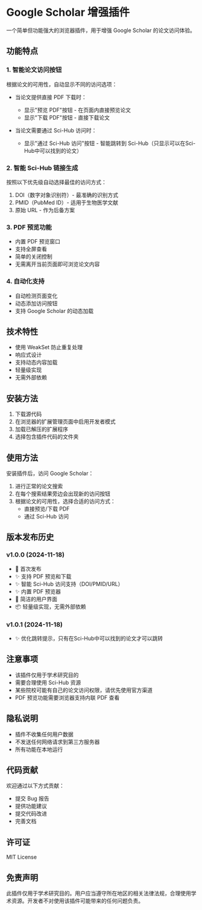<!--
 * @Author: ByronVon
 * @Date: 2024-11-18 10:31:10
 * @FilePath: /Sci-Hub Extensions/README.md
 * @Description: 
-->
# Google Scholar 增强插件

一个简单但功能强大的浏览器插件，用于增强 Google Scholar 的论文访问体验。

## 功能特点

### 1. 智能论文访问按钮
根据论文的可用性，自动显示不同的访问选项：

- 当论文提供直接 PDF 下载时：
  - 显示"预览 PDF"按钮 - 在页面内直接预览论文
  - 显示"下载 PDF"按钮 - 直接下载论文

- 当论文需要通过 Sci-Hub 访问时：
  - 显示"通过 Sci-Hub 访问"按钮 - 智能跳转到 Sci-Hub（只显示可以在Sci-Hub中可以找到的论文）

### 2. 智能 Sci-Hub 链接生成
按照以下优先级自动选择最佳的访问方式：

1. DOI（数字对象识别符）- 最准确的识别方式
2. PMID（PubMed ID）- 适用于生物医学文献
3. 原始 URL - 作为后备方案

### 3. PDF 预览功能
- 内置 PDF 预览窗口
- 支持全屏查看
- 简单的关闭控制
- 无需离开当前页面即可浏览论文内容

### 4. 自动化支持
- 自动检测页面变化
- 动态添加访问按钮
- 支持 Google Scholar 的动态加载

## 技术特性

- 使用 WeakSet 防止重复处理
- 响应式设计
- 支持动态内容加载
- 轻量级实现
- 无需外部依赖

## 安装方法

1. 下载源代码
2. 在浏览器的扩展管理页面中启用开发者模式
3. 加载已解压的扩展程序
4. 选择包含插件代码的文件夹

## 使用方法

安装插件后，访问 Google Scholar：

1. 进行正常的论文搜索
2. 在每个搜索结果旁边会出现新的访问按钮
3. 根据论文的可用性，选择合适的访问方式：
   - 直接预览/下载 PDF
   - 通过 Sci-Hub 访问

## 版本发布历史

### v1.0.0 (2024-11-18)
- 🎉 首次发布
- ✨ 支持 PDF 预览和下载
- ✨ 智能 Sci-Hub 访问支持（DOI/PMID/URL）
- ✨ 内置 PDF 预览器
- 🎨 简洁的用户界面
- 📦 轻量级实现，无需外部依赖

### v1.0.1 (2024-11-18)
- ✨ 优化跳转提示，只有在Sci-Hub中可以找到的论文才可以跳转

## 注意事项

- 该插件仅用于学术研究目的
- 需要合理使用 Sci-Hub 资源
- 某些院校可能有自己的论文访问权限，请优先使用官方渠道
- PDF 预览功能需要浏览器支持内联 PDF 查看

## 隐私说明

- 插件不收集任何用户数据
- 不发送任何网络请求到第三方服务器
- 所有功能在本地运行

## 代码贡献

欢迎通过以下方式贡献：
- 提交 Bug 报告
- 提供功能建议
- 提交代码改进
- 完善文档

## 许可证

MIT License 

## 免责声明

此插件仅用于学术研究目的。用户应当遵守所在地区的相关法律法规，合理使用学术资源。开发者不对使用该插件可能带来的任何问题负责。